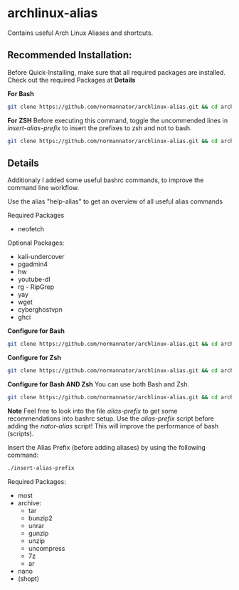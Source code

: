 # archlinux-alias
Contains useful Arch Linux Aliases and shortcuts.

## Recommended Installation:
Before Quick-Installing, make sure that all required packages are installed.
Check out the required Packages at **Details**

**For Bash**
```bash
git clone https://github.com/normannator/archlinux-alias.git && cd archlinux-alias/ && ./insert-alias-prefix && ./link-alias-to-bashrc
```

**For ZSH**
Before executing this command, toggle the uncommended lines in *insert-alias-prefix* to insert the prefixes to zsh and not to bash.
```bash
git clone https://github.com/normannator/archlinux-alias.git && cd archlinux-alias/ && ./insert-alias-prefix && ./link-alias-to-zshrc
```

## Details
Additionaly I added some useful bashrc commands, to improve the command line workflow.

Use the alias "help-alias" to get an overview of all useful alias commands

Required Packages
* neofetch

Optional Packages:
* kali-undercover
* pgadmin4
* hw
* youtube-dl
* rg - RipGrep
* yay
* wget
* cyberghostvpn
* ghci

**Configure for Bash**
```bash
git clone https://github.com/normannator/archlinux-alias.git && cd archlinux-alias/ && ./link-alias-to-bashrc
```

**Configure for Zsh**
```bash
git clone https://github.com/normannator/archlinux-alias.git && cd archlinux-alias/ && ./link-alias-to-zshrc
```

**Configure for Bash AND Zsh**
You can use both Bash and Zsh.
```bash
git clone https://github.com/normannator/archlinux-alias.git && cd archlinux-alias/ && ./link-alias-to-bashrc && ./link-alias-to-zshrc
```

**Note**
Feel free to look into the file *alias-prefix* to get some recommendations into bashrc setup. Use the *alias-prefix* script before adding the *nator-alias* script! This will improve the performance of bash (scripts).

Insert the Alias Prefix (before adding aliases) by using the following command:
```bash
./insert-alias-prefix
```
Required Packages:
* most
* archive:
  * tar
  * bunzip2
  * unrar
  * gunzip
  * unzip
  * uncompress
  * 7z
  * ar
* nano
* (shopt)
